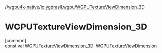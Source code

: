 //[wgpu4k-native](../../index.md)/[io.ygdrasil.wgpu](index.md)/[WGPUTextureViewDimension_3D](-w-g-p-u-texture-view-dimension_3-d.md)

# WGPUTextureViewDimension_3D

[common]\
const val [WGPUTextureViewDimension_3D](-w-g-p-u-texture-view-dimension_3-d.md): [WGPUTextureViewDimension](-w-g-p-u-texture-view-dimension/index.md)